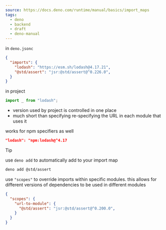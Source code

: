 ```yaml
---
source: https://docs.deno.com/runtime/manual/basics/import_maps
tags:
  - deno
  - backend
  - draft
  - deno-manual
---
```

in `deno.jsonc`

```json
{
  "imports": {
    "lodash": "https://esm.sh/lodash@4.17.21",
    "@std/assert": "jsr:@std/assert@^0.226.0",
  }
}
```

in project

```typescript
import _ from "lodash";
```

- version used by project is controlled in one place
- much short than specifying re-specifying the URL in each module that uses it

works for npm specifiers as well

```json
"lodash": "npm:lodash@^4.17
```

> [!tip]
> use `deno add` to automatically add to your import map

```bash
deno add @std/assert
```

use `"scopes"` to override imports within specific modules. this allows for different versions of dependencies to be used in different modules

```json
{
  "scopes": {
    "url-to-module": {
      "@std/assert": "jsr:@std/assert@^0.200.0",
    }
  }
}
```